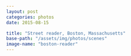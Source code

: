```yaml
---
layout: post
categories: photos
date: 2015-08-15

title: "Street reader, Boston, Massachusetts"
base-path: "/assets/img/photos/scenes"
image-name: "boston-reader"
---
```

